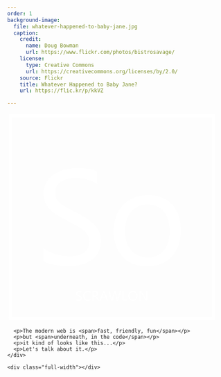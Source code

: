 ```yaml
---
order: 1
background-image:
  file: whatever-happened-to-baby-jane.jpg
  caption:
    credit:
      name: Doug Bowman
      url: https://www.flickr.com/photos/bistrosavage/
    license:
      type: Creative Commons
      url: https://creativecommons.org/licenses/by/2.0/
    source: Flickr
    title: Whatever Happened to Baby Jane?
    url: https://flic.kr/p/kkVZ

---
```

<section id="main-logo">
  <div class="wide-wrapper">
    <div class="slide-header">
      <svg class="scrawlon-logo-full" xmlns="http://www.w3.org/2000/svg" width="483.8" height="483.8" viewBox="0 0 128 128">
      <defs>
        <linearGradient id="slf-bg-gradient" gradientUnits="userSpaceOnUse" x1="0%" y1="0%" x2="0%" y2="100%">
          <stop id="slf-bg-one" stop-opacity="0" stop-color="#000000" offset="0"/>
          <stop id="slf-bg-three" stop-opacity="0" stop-color="#191970" offset="1"/>
        </linearGradient>
      </defs>
      <path class="logo-frame" stroke="#FFF" stroke-width="2" stroke-linecap="square" stroke-opacity="1" fill="url(#slf-bg-gradient)" d="M2 2h124v124H2z"/><path class="logo-so" fill="#FFF" style="line-height:125%;-inkscape-font-specification:Ebrima;text-align:start" d="M22 90.7v-8q1.4 1.2 3.3 2.2 2 1 4 1.7l4.4 1q2.1.3 4 .3 6.2 0 9.3-2.3 3.1-2.3 3.1-6.7 0-2.4-1-4.1-1-1.8-2.9-3.2-1.8-1.4-4.3-2.7L36.5 66 31 63q-2.7-1.6-4.6-3.5-2-2-3.1-4.3-1.1-2.5-1.1-5.7 0-4 1.7-6.9 1.8-3 4.6-4.9 2.9-1.9 6.5-2.8 3.6-1 7.4-1 8.6 0 12.5 2.1v7.7Q49.7 40 41.6 40q-2.2 0-4.5.5-2.2.5-4 1.5-1.7 1-2.8 2.7-1 1.7-1 4t.7 4q.9 1.6 2.5 2.9 1.6 1.3 4 2.6l5.3 2.7q3.2 1.6 6 3.3 2.8 1.7 4.9 3.8 2 2 3.3 4.5 1.3 2.6 1.3 5.8 0 4.3-1.7 7.3T51 90.5q-2.8 1.9-6.6 2.7-3.7.9-7.8.9-1.4 0-3.4-.3l-4.2-.6-4-1q-1.8-.7-3-1.5zM85.3 94q-9.2 0-14.7-5.7-5.5-5.9-5.5-15.5 0-10.5 5.7-16.3 5.8-6 15.5-6 9.3 0 14.5 5.8Q106 62 106 72.2q0 9.9-5.6 15.9t-15 6zm.5-37.8q-6.4 0-10.1 4.4-3.8 4.3-3.8 12 0 7.3 3.8 11.6t10.1 4.3q6.5 0 9.9-4.2 3.5-4.2 3.5-11.9 0-7.8-3.5-12-3.4-4.2-9.9-4.2z" font-weight="400" font-family="Ebrima" letter-spacing="0" word-spacing="0"/><g style="line-height:125%;-inkscape-font-specification:'Abril Fatface, Normal';text-align:start"><path class="logo-scrawlon" fill="#FFF" d="M42 114.8v-.8l.3.2.4.2h.4l.4.1q.7 0 1-.2.3-.2.3-.7l-.1-.4-.3-.3-.4-.3-.6-.3-.6-.3-.4-.4-.3-.4-.1-.6.1-.7.5-.5.7-.3h.7l1.3.1v.8q-.5-.3-1.4-.3h-.4l-.4.2q-.2 0-.3.2l-.1.4v.4l.3.3.4.3.6.3.6.3.5.4.3.5.1.6-.1.7-.5.5-.7.3h-1.5l-.4-.1-.4-.2zm8.8 0q-.7.4-1.7.4-1.2 0-2-.9-.8-.8-.8-2.1 0-1.4.9-2.3.8-.9 2.2-.9.8 0 1.4.3v.7q-.7-.3-1.4-.3-1 0-1.7.6-.6.7-.6 1.9 0 1 .6 1.7.5.6 1.5.6.9 0 1.6-.4zm5.4.2h-.8l-1-1.6-.3-.4-.2-.3-.3-.1h-.9v2.5H52v-6h1.7l.7.1.6.3q.3.2.4.5l.1.7v.6l-.3.4-.4.4-.6.2q.2 0 .3.2l.2.2.2.2.2.4zm-3.5-5.2v2.1H54l.4-.3.2-.4.1-.4q0-.5-.3-.8-.3-.2-.9-.2zm8.9 5.2h-.8l-.6-1.6h-2.5l-.6 1.7h-.8l2.3-6h.7zm-1.6-2.2l-1-2.6v-.4l-.1.4-1 2.6zm9.5-3.7l-1.7 6H67l-1.2-4.4v-.6h-.1l-.1.6-1.2 4.4h-.9l-1.7-6h.8l1.2 4.6.1.6.2-.6 1.3-4.6h.7l1.2 4.6.1.6.1-.6 1.3-4.6zm4 5.9h-3.1v-5.9h.7v5.3h2.4zm3.3.2q-1.3 0-2-.9-.8-.8-.8-2.1 0-1.5.8-2.3.7-.9 2-.9t2 .9q.8.8.8 2.1 0 1.5-.8 2.3-.8.9-2 .9zm0-5.5q-1 0-1.5.6-.6.7-.6 1.8 0 1 .6 1.8.5.6 1.5.6t1.5-.6q.6-.6.6-1.8 0-1.2-.6-1.8-.5-.6-1.5-.6zm8.7 5.3h-.8l-3-4.7-.3-.3v5.1h-.6v-6h.9l3 4.7.2.4V109h.6z" style="-inkscape-font-specification:Ebrima" aria-label="SCRAWLON" font-weight="400" font-size="8.5" font-family="Ebrima" letter-spacing="0" word-spacing="0"/></g></svg>

      <p>The modern web is <span>fast, friendly, fun</span></p>
      <p>but <span>underneath, in the code</span></p>
      <p>it kind of looks like this...</p>
      <p>Let's talk about it.</p>
    </div>

    <div class="full-width"></div>

  </div>  
</section>
